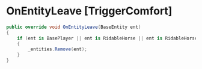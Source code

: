 <Badge type="danger" text="Carbon Compatible"/><Badge type="warning" text="Oxide Compatible"/>
# OnEntityLeave [TriggerComfort]
```csharp
public override void OnEntityLeave(BaseEntity ent)
{
	if (ent is BasePlayer || ent is RidableHorse || ent is RidableHorse2)
	{
		_entities.Remove(ent);
	}
}

```
